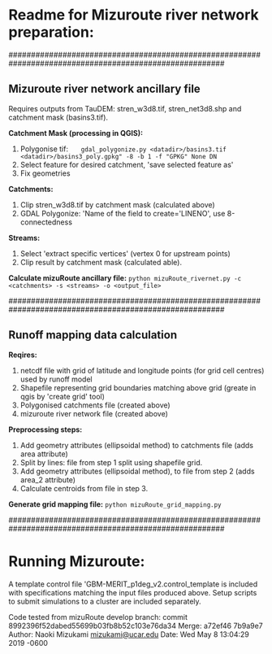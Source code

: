 # Readme for Mizuroute river network preparation:

########################################################################################################
## Mizuroute river network ancillary file

Requires outputs from TauDEM: stren_w3d8.tif, stren_net3d8.shp and catchment mask (basins3.tif).

**Catchment Mask (processing in QGIS):**
1. Polygonise tif:
`	gdal_polygonize.py <datadir>/basins3.tif <datadir>/basins3_poly.gpkg" -8 -b 1 -f "GPKG" None DN`
2. Select feature for desired catchment, 'save selected feature as'
3. Fix geometries


**Catchments:**
1. Clip stren_w3d8.tif by catchment mask (calculated above)
2. GDAL Polygonize: 'Name of the field to create='LINENO', use 8-connectedness

**Streams:**
1. Select 'extract specific vertices' (vertex 0 for upstream points)
2. Clip result by catchment mask (calculated able).

**Calculate mizuRoute ancillary file:**
`python mizuRoute_rivernet.py -c <catchments> -s <streams> -o <output_file>`


########################################################################################################
## Runoff mapping data calculation

**Reqires:**
1. netcdf file with grid of latitude and longitude points (for grid cell centres) used by runoff model
2. Shapefile representing grid boundaries matching above grid (greate in qgis by 'create grid' tool)
3. Polygonised catchments file (created above)
4. mizuroute river network file (created above)

**Preprocessing steps:**
1. Add geometry attributes (ellipsoidal method) to catchments file (adds area attribute)
2. Split by lines: file from step 1 split using shapefile grid.
3. Add geometry attributes (ellipsoidal method), to file from step 2 (adds area_2 attribute)
4. Calculate centroids from file in step 3. 

**Generate grid mapping file:**
`python mizuRoute_grid_mapping.py`

########################################################################################################

# Running Mizuroute:
A template control file 'GBM-MERIT_p1deg_v2.control_template is included with specifications matching the input files produced above.
Setup scripts to submit simulations to a cluster are included separately.

Code tested from mizuRoute develop branch:
commit 8992396f52dabed55699b03fb8b52c103e76da34
Merge: a72ef46 7b9a9e7
Author: Naoki Mizukami <mizukami@ucar.edu>
Date:   Wed May 8 13:04:29 2019 -0600
